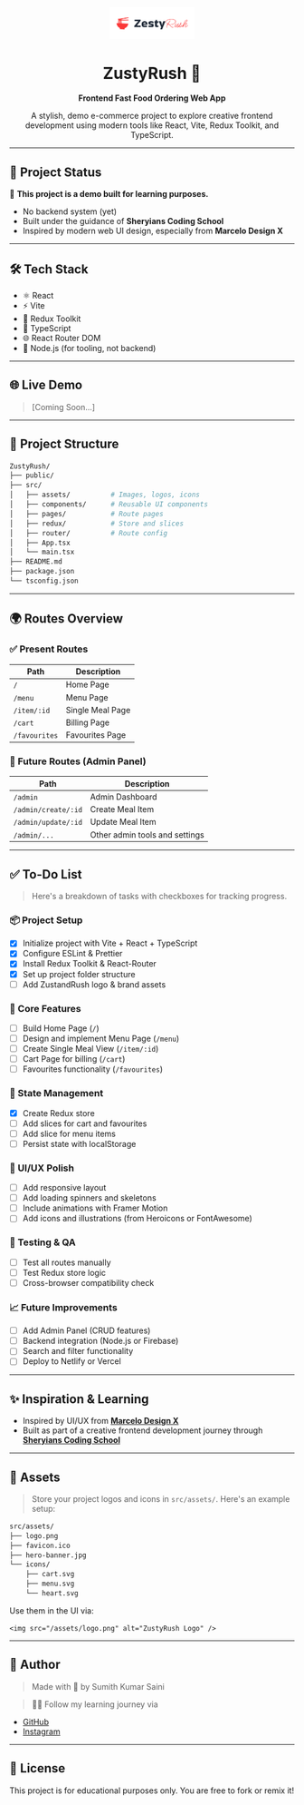 <div align="center">
  <img src="public/assets/Full%20Logo/Logo%20Light%20Mode.svg" alt="ZustyRush Logo" width="150" />
  <h1>ZustyRush 🍔</h1>
  <p><strong>Frontend Fast Food Ordering Web App</strong></p>
  <p>A stylish, demo e-commerce project to explore creative frontend development using modern tools like React, Vite, Redux Toolkit, and TypeScript.</p>
</div>

---

## 🚀 Project Status

🧪 **This project is a demo built for learning purposes.**

- No backend system (yet)
- Built under the guidance of **Sheryians Coding School**
- Inspired by modern web UI design, especially from **Marcelo Design X**

---

## 🛠️ Tech Stack

- ⚛️ React
- ⚡ Vite
- 🔁 Redux Toolkit
- 📘 TypeScript
- 🌐 React Router DOM
- 🧩 Node.js (for tooling, not backend)

---

## 🌐 Live Demo

> [Coming Soon...]

---

## 📁 Project Structure

```bash
ZustyRush/
├── public/
├── src/
│   ├── assets/          # Images, logos, icons
│   ├── components/      # Reusable UI components
│   ├── pages/           # Route pages
│   ├── redux/           # Store and slices
│   ├── router/          # Route config
│   ├── App.tsx
│   └── main.tsx
├── README.md
├── package.json
└── tsconfig.json
```

---

## 🌍 Routes Overview

### ✅ Present Routes

| Path          | Description      |
| ------------- | ---------------- |
| `/`           | Home Page        |
| `/menu`       | Menu Page        |
| `/item/:id`   | Single Meal Page |
| `/cart`       | Billing Page     |
| `/favourites` | Favourites Page  |

### 🔮 Future Routes (Admin Panel)

| Path                | Description                    |
| ------------------- | ------------------------------ |
| `/admin`            | Admin Dashboard                |
| `/admin/create/:id` | Create Meal Item               |
| `/admin/update/:id` | Update Meal Item               |
| `/admin/...`        | Other admin tools and settings |

---

## ✅ To-Do List

> Here's a breakdown of tasks with checkboxes for tracking progress.

### 📦 Project Setup

* [x] Initialize project with Vite + React + TypeScript
* [x] Configure ESLint & Prettier
* [x] Install Redux Toolkit & React-Router
* [x] Set up project folder structure
* [ ] Add ZustandRush logo & brand assets

### 🧩 Core Features

* [ ] Build Home Page (`/`)
* [ ] Design and implement Menu Page (`/menu`)
* [ ] Create Single Meal View (`/item/:id`)
* [ ] Cart Page for billing (`/cart`)
* [ ] Favourites functionality (`/favourites`)

### 🧠 State Management

* [x] Create Redux store
* [ ] Add slices for cart and favourites
* [ ] Add slice for menu items
* [ ] Persist state with localStorage

### 🌈 UI/UX Polish

* [ ] Add responsive layout
* [ ] Add loading spinners and skeletons
* [ ] Include animations with Framer Motion
* [ ] Add icons and illustrations (from Heroicons or FontAwesome)

### 🧪 Testing & QA

* [ ] Test all routes manually
* [ ] Test Redux store logic
* [ ] Cross-browser compatibility check

### 📈 Future Improvements

* [ ] Add Admin Panel (CRUD features)
* [ ] Backend integration (Node.js or Firebase)
* [ ] Search and filter functionality
* [ ] Deploy to Netlify or Vercel

---

## ✨ Inspiration & Learning

* Inspired by UI/UX from [**Marcelo Design X**](https://www.instagram.com/marcelodesignx/)
* Built as part of a creative frontend development journey through [**Sheryians Coding School**](https://www.instagram.com/sheryians_coding_school/)

---

## 📸 Assets

> Store your project logos and icons in `src/assets/`. Here's an example setup:

```bash
src/assets/
├── logo.png
├── favicon.ico
├── hero-banner.jpg
└── icons/
    ├── cart.svg
    ├── menu.svg
    └── heart.svg
```

Use them in the UI via:

```tsx
<img src="/assets/logo.png" alt="ZustyRush Logo" />
```

---

## 🙌 Author

> Made with 🍟 by Sumith Kumar Saini

> 👨‍💻 Follow my learning journey via 
- [GitHub](https://github.com/Sumith-Kumar-Saini)
- [Instagram](https://www.instagram.com/sumith__saini/)

---

## 📄 License

This project is for educational purposes only. You are free to fork or remix it!
